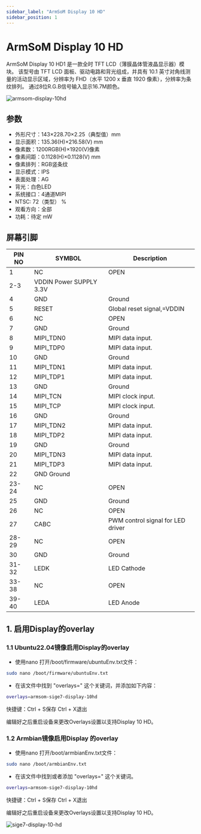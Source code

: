 ```yaml
---
sidebar_label: "ArmSoM Display 10 HD"
sidebar_position: 1
---
```

#  ArmSoM  Display 10 HD

ArmSoM Display 10 HD1 是一款全时 TFT LCD（薄膜晶体管液晶显示器）模块。 该型号由 TFT LCD 面板、驱动电路和背光组成，并具有 10.1 英寸对角线测量的活动显示区域，分辨率为 FHD（水平 1200 x 垂直 1920 像素），分辨率为条纹排列。 通过8位R.G.B信号输入显示16.7M颜色。

![armsom-display-10hd](/img/accessories/armsom-display-10hd.png)

## 参数 

- 外形尺寸：143×228.70×2.25（典型值）mm
- 显示面积：135.36(H)×216.58(V) mm
- 像素数：1200RGB(H)×1920(V)像素
- 像素间距：0.1128(H)×0.1128(V) mm
- 像素排列：RGB竖条纹
- 显示模式：IPS
- 表面处理：AG
- 背光：白色LED
- 系统接口：4通道MIPI
- NTSC: 72（类型） %
- 观看方向：全部
- 功耗：待定 mW

## 屏幕引脚
|PIN NO| SYMBOL| Description |
| -------- | ----------- | ----------- |
|1| NC| OPEN 
|2-3| VDDIN Power SUPPLY 3.3V 
|4| GND| Ground 
|5| RESET| Global reset signal,=VDDIN 
|6| NC| OPEN 
|7| GND |Ground 
|8| MIPI_TDN0| MIPI data input. 
|9| MIPI_TDP0| MIPI data input. 
|10| GND| Ground 
|11| MIPI_TDN1| MIPI data input. 
|12| MIPI_TDP1 |MIPI data input. 
|13| GND| Ground 
|14| MIPI_TCN |MIPI clock input. 
|15| MIPI_TCP| MIPI clock input. 
|16| GND| Ground 
|17| MIPI_TDN2| MIPI data input. 
|18| MIPI_TDP2 |MIPI data input. 
|19| GND| Ground 
|20| MIPI_TDN3 |MIPI data input. 
|21| MIPI_TDP3| MIPI data input. 
|22| GND Ground 
|23-24| NC| OPEN 
|25| GND| Ground 
|26| NC| OPEN 
|27| CABC |PWM control signal for LED driver 
|28-29| NC |OPEN 
|30| GND| Ground 
|31-32| LEDK |LED Cathode 
|33-38| NC |OPEN 
|39-40| LEDA |LED Anode



## 1. 启用Display的overlay

### 1.1 Ubuntu22.04镜像启用Display的overlay
- 使用nano 打开/boot/firmware/ubuntuEnv.txt文件：

```bash
sudo nano /boot/firmware/ubuntuEnv.txt
```

- 在该文件中找到 "overlays=" 这个关键词，并添加如下内容：
​	
```bash
overlays=armsom-sige7-display-10hd
```
快捷键：Ctrl + S保存    Ctrl + X退出

编辑好之后重启设备来更改Overlays设置以支持Display 10 HD。

### 1.2 Armbian镜像启用Display 的overlay

- 使用nano 打开/boot/armbianEnv.txt文件：

```bash
sudo nano /boot/armbianEnv.txt
```

- 在该文件中找到或者添加 "overlays=" 这个关键词。


```bash
overlays=armsom-sige7-display-10hd
```
快捷键：Ctrl + S保存    Ctrl + X退出

编辑好之后重启设备来更改Overlays设置以支持Display 10 HD。

![sige7-display-10-hd](/img/general-tutorial/display-10-hd.jpg)